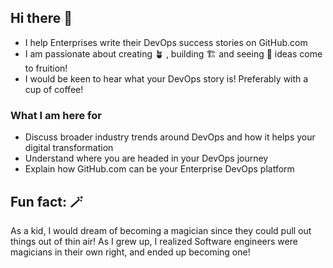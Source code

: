 ## Hi there 👋

- I help Enterprises write their DevOps success stories on GitHub.com
- I am passionate about creating 🪴 , building 🏗️ and seeing 👀 ideas come to fruition!
- I would be keen to hear what your DevOps story is! Preferably with a cup of coffee!

### What I am here for
- Discuss broader industry trends around DevOps and how it helps your digital transformation
- Understand where you are headed in your DevOps journey
- Explain how GitHub.com can be your Enterprise DevOps platform


## Fun fact: 🪄
As a kid, I would dream of becoming a magician since they could pull out things out of thin air! As I grew up, I realized Software engineers were magicians in their own right, and ended up becoming one!
